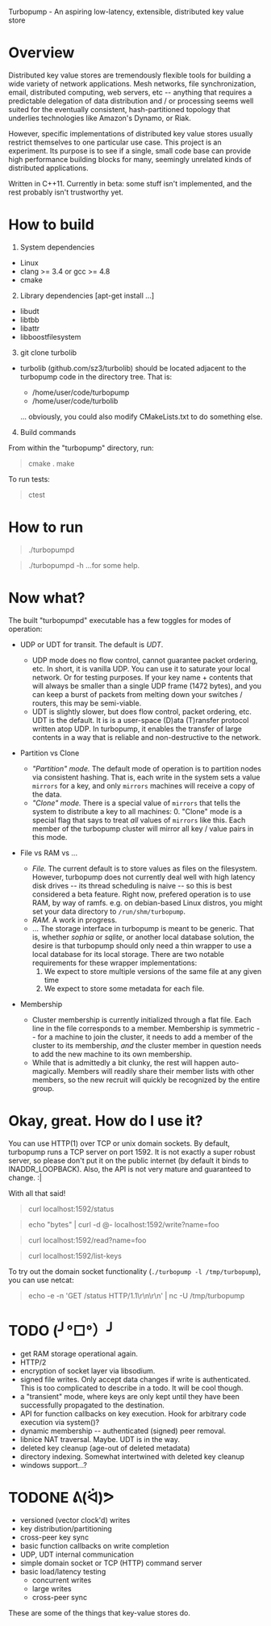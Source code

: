Turbopump - An aspiring low-latency, extensible, distributed key value store

Overview
===============================================================================
Distributed key value stores are tremendously flexible tools for building a 
wide variety of network applications. Mesh networks, file synchronization, 
email, distributed computing, web servers, etc -- anything that requires a 
predictable delegation of data distribution and / or processing seems well 
suited for the eventually consistent, hash-partitioned topology that underlies 
technologies like Amazon's Dynamo, or Riak.

However, specific implementations of distributed key value stores usually 
restrict themselves to one particular use case. This project is an experiment.
Its purpose is to see if a single, small code base can provide high 
performance building blocks for many, seemingly unrelated kinds of distributed 
applications.

Written in C++11. Currently in beta: some stuff isn't implemented, and the rest
probably isn't trustworthy yet.


How to build
===============================================================================
1. System dependencies

 - Linux
 - clang >= 3.4 or gcc >= 4.8
 - cmake

2. Library dependencies [apt-get install ...]

 - libudt
 - libtbb
 - libattr
 - libboostfilesystem

3. git clone turbolib

 - turbolib (github.com/sz3/turbolib) should be located adjacent to the
   turbopump code in the directory tree. That is:
    * /home/user/code/turbopump
    * /home/user/code/turbolib

   ... obviously, you could also modify CMakeLists.txt to do something else.

4. Build commands

From within the "turbopump" directory, run:
  > cmake .
  make

To run tests:
  > ctest


How to run
===============================================================================
  > ./turbopumpd

  > ./turbopumpd -h
...for some help.


Now what?
===============================================================================
The built "turbopumpd" executable has a few toggles for modes of operation:

* UDP or UDT for transit. The default is _UDT_.
  - UDP mode does no flow control, cannot guarantee packet ordering, etc.
      In short, it is vanilla UDP. You can use it to saturate your local 
      network. Or for testing purposes. If your key name + contents that will 
      always be smaller than a single UDP frame (1472 bytes), and you can keep 
      a burst of packets from melting down your switches / routers, this may
      be semi-viable.
  - UDT is slightly slower, but does flow control, packet ordering, etc.
      UDT is the default. It is is a user-space (D)ata (T)ransfer protocol 
      written atop UDP. In turbopump, it enables the transfer of large contents
      in a way that is reliable and non-destructive to the network.

* Partition vs Clone
  - _"Partition" mode._
    The default mode of operation is to partition nodes via consistent hashing.
    That is, each write in the system sets a value `mirrors` for a key, and
    only `mirrors` machines will receive a copy of the data.
  - _"Clone" mode._
    There is a special value of `mirrors` that tells the system to distribute
    a key to all machines: 0. "Clone" mode is a special flag that says to treat
    *all* values of `mirrors` like this. Each member of the turbopump cluster
    will mirror all key / value pairs in this mode.

* File vs RAM vs ...
  - _File._
    The current default is to store values as files on the filesystem.
    However, turbopump does not currently deal well with high latency disk
    drives -- its thread scheduling is naive -- so this is best considered a
    beta feature. Right now, prefered operation is to use RAM, by way of ramfs.
    e.g. on debian-based Linux distros, you might set your data directory to
    `/run/shm/turbopump`.
  - _RAM._
    A work in progress.
  - ...
    The storage interface in turbopump is meant to be generic. That is, whether
    *sophia* or *sqlite*, or another local database solution, the desire is that
    turbopump should only need a thin wrapper to use a local database for its
    local storage.
    There are two notable requirements for these wrapper implementations:
      1. We expect to store multiple versions of the same file at any given time
      2. We expect to store some metadata for each file.

* Membership
  - Cluster membership is currently initialized through a flat file. Each
    line in the file corresponds to a member. Membership is symmetric -- for a
    machine to join the cluster, it needs to add a member of the cluster to its
    membership, *and* the cluster member in question needs to add the new
    machine to its own membership.
  - While that is admittedly a bit clunky, the rest will happen auto-magically.
    Members will readily share their member lists with other members, so the new
    recruit will quickly be recognized by the entire group.
 

Okay, great. How do I use it?
===============================================================================
You can use HTTP(1) over TCP or unix domain sockets. By default, turbopump runs
a TCP server on port 1592. It is not exactly a super robust server, so please
don't put it on the public internet (by default it binds to INADDR_LOOPBACK).
Also, the API is not very mature and guaranteed to change. :|

With all that said!

  > curl localhost:1592/status

  > echo "bytes" | curl -d @- localhost:1592/write?name=foo

  > curl localhost:1592/read?name=foo

  > curl localhost:1592/list-keys

To try out the domain socket functionality (`./turbopump -l /tmp/turbopump`),
you can use netcat:

  > echo -e -n 'GET /status HTTP/1.1\r\n\r\n' | nc -U /tmp/turbopump


TODO (╯°□°）╯
===============================================================================
* get RAM storage operational again.
* HTTP/2
* encryption of socket layer via libsodium.
* signed file writes. Only accept data changes if write is authenticated.
  This is too complicated to describe in a todo. It will be cool though.
* a "transient" mode, where keys are only kept until they have been
  successfully propagated to the destination.
* API for function callbacks on key execution. Hook for arbitrary code
  execution via system()?
* dynamic membership -- authenticated (signed) peer removal.
* libnice NAT traversal. Maybe. UDT is in the way.
* deleted key cleanup (age-out of deleted metadata)
* directory indexing. Somewhat intertwined with deleted key cleanup
* windows support...?


TODONE ᕕ(ᐛ)ᕗ
===============================================================================
* versioned (vector clock'd) writes
* key distribution/partitioning
* cross-peer key sync
* basic function callbacks on write completion
* UDP, UDT internal communication
* simple domain socket or TCP (HTTP) command server
* basic load/latency testing
	* concurrent writes
	* large writes
	* cross-peer sync


These are some of the things that key-value stores do.

